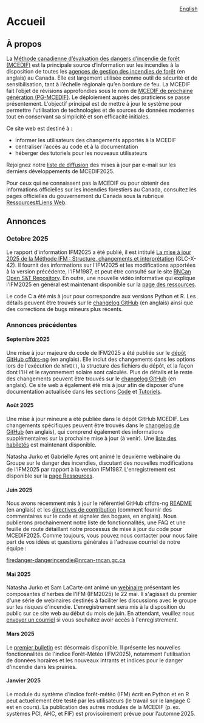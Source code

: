 <a href="https://cffdrs.github.io/website_en/home/" target="_self" style="float: right;"> English </a>

# Accueil

## À propos

La [Méthode canadienne d’évaluation des dangers d’incendie de forêt (MCEDIF)](https://ressources-naturelles.canada.ca/forets-foresterie/feux-vegetation/methode-canadienne-evaluation-dangers-incendie-foret) est la principale source d’information sur les incendies à la disposition de toutes les [agences de gestion des incendies de forêt](https://ciffc.ca/mobilization-stats/member-agencies) (en anglais) au Canada. Elle est largement utilisée comme outil de sécurité et de sensibilisation, tant à l’échelle régionale qu’en bordure de feu. La MCEDIF fait l’objet de révisions approfondies sous le nom de [MCEDIF de prochaine génération (PG-MCEDIF)](https://ostrnrcan-dostrncan.canada.ca/handle/1845/245410). Le déploiement auprès des praticiens se passe présentement.  L'objectif principal est de mettre à jour le système pour permettre l'utilisation de technologies et de sources de données modernes tout en conservant sa simplicité et son efficacité initiales.  

Ce site web est destiné à :

- informer les utilisateurs des changements apportés à la MCEDIF 
- centraliser l’accès au code et à la documentation
- héberger des tutoriels pour les nouveaux utilisateurs

Rejoignez notre <a href="../ressources/#inscription" target="_self">liste de diffusion</a> des mises à jour par e-mail sur les derniers développements de MCEDIF2025.

Pour ceux qui ne connaissent pas la MCEDIF ou pour obtenir des informations officielles sur les incendies forestiers au Canada, consultez les pages officielles du gouvernement du Canada sous la rubrique <a href="../ressources/#liens-web" target="_self">Ressources#Liens Web</a>. 

## Annonces

### Octobre 2025
Le rapport d'information IFM2025 a été publié, il est intitulé <a href="../ressources/#rapports" target="_self">La mise à jour 2025 de la Méthode IFM : Structure, changements et interprétation</a> (GLC-X-42). Il fournit des informations sur l'IFM2025 et les modifications apportées à la version précédente, l'IFM1987, et peut être consulté sur le site [RNCan Open S&T Repository](https://ostrnrcan-dostrncan.canada.ca/accueil). En outre, une nouvelle vidéo informative qui explique l'IFM2025 en général est maintenant disponible sur la <a href="../ressources/#explicatives" target="_self">page des ressources</a>.  

Le code C a été mis à jour pour correspondre aux versions Python et R. Les détails peuvent être trouvés sur le [changelog GitHub](https://github.com/nrcan-cfs-fire/cffdrs-ng/blob/main/CHANGELOG.md#2025-10-02) (en anglais) ainsi que des corrections de bugs mineurs plus récents.

### Annonces précédentes

#### Septembre 2025
Une mise à jour majeure du code de IFM2025 a été publiée sur le [dépôt GitHub cffdrs-ng](https://github.com/nrcan-cfs-fire/cffdrs-ng) (en anglais). Elle inclut des changements dans les options lors de l'exécution de `hFWI()`, la structure des fichiers du dépôt, et la façon dont l'IH et le rayonnement solaire sont calculés. Plus de détails et le reste des changements peuvent être trouvés sur le [changelog GitHub](https://github.com/nrcan-cfs-fire/cffdrs-ng/blob/main/CHANGELOG.md#2025-09-10) (en anglais). Ce site web a également été mis à jour afin de disposer d'une documentation actualisée dans les sections <a href="../code" target="_self">Code</a> et <a href="../tutoriels" target="_self">Tutoriels</a>.

#### Août 2025
Une mise à jour mineure a été publiée dans le dépôt GitHub MCEDIF. Les changements spécifiques peuvent être trouvés dans le [changelog de GitHub](https://github.com/nrcan-cfs-fire/cffdrs-ng/blob/main/CHANGELOG.md#2025-08-22) (en anglais), qui comprend également des informations supplémentaires sur la prochaine mise à jour (à venir). Une <a href="../code/#capacites" target="_self">liste des habiletés</a> est maintenant disponible.

Natasha Jurko et Gabrielle Ayres ont animé le deuxième webinaire du Groupe sur le danger des incendies, discutant des nouvelles modifications de l'IFM2025 par rapport à la version IFM1987. L'enregistrement est disponible sur la <a href="../ressources/#serie-de-seminaires" target="_self">page Ressources</a>.

#### Juin 2025
Nous avons récemment mis à jour le référentiel GitHub cffdrs-ng [README](https://github.com/nrcan-cfs-fire/cffdrs-ng/tree/main?tab=readme-ov-file#readme) (en anglais) et les [directives de contribution](https://github.com/nrcan-cfs-fire/cffdrs-ng/blob/main/CONTRIBUTING.md) (comment fournir des commentaires sur le code et signaler des bogues, en anglais). Nous publierons prochainement notre liste de fonctionnalités, une FAQ et une feuille de route détaillant notre processus de mise à jour du code pour MCEDIF2025. Comme toujours, vous pouvez nous contacter pour nous faire part de vos idées et questions générales à l'adresse courriel de notre équipe :  

[firedanger-dangerincendie@nrcan-rncan.gc.ca](mailto:firedanger-dangerincendie@nrcan-rncan.gc.ca)

#### Mai 2025
Natasha Jurko et Sam LaCarte ont animé un <a href="../ressources/#grasslands-in-the-fire-weather-index-system-mai-2025" target="_self">webinaire</a> présentant les composantes d'herbes de l'IFM (IFM2025) le 22 mai. Il s'agissait du premier d'une série de webinaires destinés à faciliter les discussions avec le groupe sur les risques d'incendie. L'enregistrement sera mis à la disposition du public sur ce site web au début du mois de juin. En attendant, veuillez nous <a href="../contact" target="_self">envoyer un courriel</a> si vous souhaitez avoir accès à l'enregistrement.

#### Mars 2025
Le <a href="../ressources/#bulletin" target="_self">premier bulletin</a>
est désormais disponible. Il présente les nouvelles fonctionnalités de l'indice Forêt-Météo (IFM2025), notamment l'utilisation de données horaires et les nouveaux intrants et indices pour le danger d'incendie dans les prairies.

#### Janvier 2025
Le module du système d’indice forêt-météo (IFM) écrit en Python et en R peut actuellement être testé par les utilisateurs (le travail sur le langage C est en cours). La publication des autres modules de la MCEDIF (p. ex. systèmes PCI, AHC, et FIF) est provisoirement prévue pour l’automne 2025. 